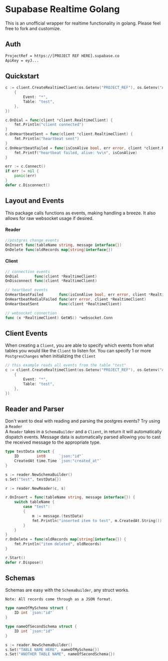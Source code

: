 # Supabase Realtime Golang
This is an unofficial wrapper for realtime functionality in golang. Please feel free to fork and customize.

## Auth
```md
ProjectRef = https://[PROJECT REF HERE].supabase.co
ApiKey = eyJ...
```

## Quickstart
```go
c := client.CreateRealtimeClient(os.Getenv("PROJECT_REF"), os.Getenv("API_KEY"), []types.PostgresChanges{
    {
        Event: "*",
        Table: "test",
    },
})

c.OnDial = func(client *client.RealtimeClient) {
    fmt.Println("client connected")
}
c.OnHeartbeatSent = func(client *client.RealtimeClient) {
    fmt.Println("heartbeat sent")
}
c.OnHeartbeatFailed = func(isConAlive bool, err error, client *client.RealtimeClient) {
    fmt.Printf("heartbeat failed, alive: %v\n", isConAlive)
}

err := c.Connect()
if err != nil {
	panic(err)
}
defer c.Disconnect()
```

## Layout and Events
This package calls functions as events, making handling a breeze. It also allows for raw
websocket usage if desired.

#### Reader
```go
//postgres change events
OnInsert func(tableName string, message interface{})
OnDelete func(oldRecords map[string]interface{})
```
#### Client
```go
// connection events
OnDial       func(client *RealtimeClient)
OnDisconnect func(client *RealtimeClient)

// heartbeat events
OnHeartbeatFailed       func(isConAlive bool, err error, client *RealtimeClient)
OnHeartbeatRedialFailed func(err error, client *RealtimeClient)
OnHeartbeatSent         func(client *RealtimeClient)

// websocket connection
func (x *RealtimeClient) GetWS() *websocket.Conn
```

## Client Events
When creating a `Client`, you are able to specify which events from what tables you would like the `Client` to listen for.
You can specify 1 or more `PostgresChanges` when initializing the `Client`
```go
// this example reads all events from the table "test"
c := client.CreateRealtimeClient(os.Getenv("PROJECT_REF"), os.Getenv("API_KEY"), []types.PostgresChanges{
    {
        Event: "*",
        Table: "test",
    },
})
```

## Reader and Parser
Don't want to deal with reading and parsing the postgres events? Try using a `Reader`
<br />
A `Reader` takes in a `SchemaBuilder` and a `Client`, in return it will automatically dispatch events. Message data
is automatically parsed allowing you to cast the received message to the appropriate type.
```go
type testData struct {
	ID        int8      `json:"id"`
	CreatedAt time.Time `json:"created_at"`
}

s := reader.NewSchemaBuilder()
s.Set("test", testData{})

r := reader.NewReader(c, s)

r.OnInsert = func(tableName string, message interface{}) {
    switch tableName {
        case "test":
        {
            m := message.(testData)
            fmt.Println("inserted item to test", m.CreatedAt.String())
        }
    }
}
r.OnDelete = func(oldRecords map[string]interface{}) {
    fmt.Println("item deleted", oldRecords)
}

r.Start()
defer r.Dispose()
```

## Schemas
Schemas are easy with the `SchemaBuilder`, any struct works.

``Note: All records come through as a JSON format.``
```go
type nameOfMySchema struct {
	ID int `json:"id"`
}

type nameOfSecondSchema struct {
    ID int `json:"id"`
}

s := reader.NewSchemaBuilder()
s.Set("TABLE NAME HERE", nameOfMySchema{})
s.Set("ANOTHER TABLE NAME", nameOfSecondSchema{})
```